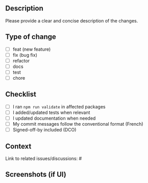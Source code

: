 ## Description

Please provide a clear and concise description of the changes.

## Type of change
- [ ] feat (new feature)
- [ ] fix (bug fix)
- [ ] refactor
- [ ] docs
- [ ] test
- [ ] chore

## Checklist
- [ ] I ran `npm run validate` in affected packages
- [ ] I added/updated tests when relevant
- [ ] I updated documentation when needed
- [ ] My commit messages follow the conventional format (French)
- [ ] Signed-off-by included (DCO)

## Context
Link to related issues/discussions: #

## Screenshots (if UI)

